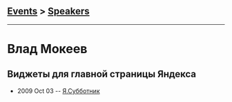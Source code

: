 ## [Events](../README.md) > [Speakers](../speakers.md)
---

# Влад Мокеев

## Виджеты для главной страницы Яндекса
- 2009 Oct 03 -- [Я.Субботник](https://events.yandex.ru/lib/talks/753/)    
